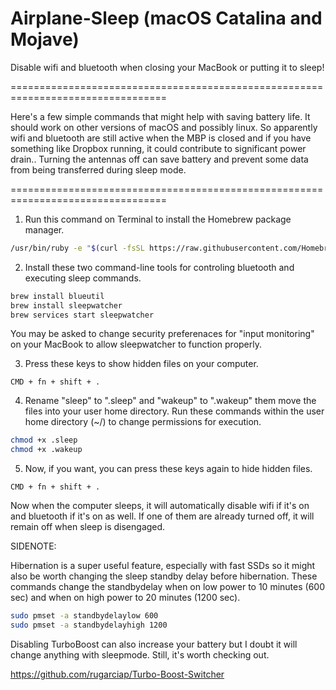 # Airplane-Sleep (macOS Catalina and Mojave)
Disable wifi and bluetooth when closing your MacBook or putting it to sleep!

=================================================================================

Here's a few simple commands that might help with saving battery life.  It should work on other versions of macOS and possibly linux.  So apparently wifi and bluetooth are still active when the MBP is closed and if you have something like Dropbox running, it could contribute to significant power drain..  Turning the antennas off can save battery and prevent some data from being transferred during sleep mode.

=================================================================================


1. Run this command on Terminal to install the Homebrew package manager.

```bash
/usr/bin/ruby -e "$(curl -fsSL https://raw.githubusercontent.com/Homebrew/install/master/install)"
```

2. Install these two command-line tools for controling bluetooth and executing sleep commands.

```bash
brew install blueutil
brew install sleepwatcher
brew services start sleepwatcher
```

You may be asked to change security preferenaces for "input monitoring" on your MacBook to allow sleepwatcher to function properly.


3. Press these keys to show hidden files on your computer.

```
CMD + fn + shift + .
```


4. Rename "sleep" to ".sleep" and "wakeup" to ".wakeup" them move the files into your user home directory.  Run these commands within the user home directory (~/) to change permissions for execution.

```bash
chmod +x .sleep
chmod +x .wakeup
```


5. Now, if you want, you can press these keys again to hide hidden files.

```
CMD + fn + shift + . 
```

Now when the computer sleeps, it will automatically disable wifi if it's on and bluetooth if it's on as well.  If one of them are already turned off, it will remain off when sleep is disengaged.

SIDENOTE:

Hibernation is a super useful feature, especially with fast SSDs so it might also be worth changing the sleep standby delay before hibernation. These commands change the standbydelay when on low power to 10 minutes (600 sec) and when on high power to 20 minutes (1200 sec).


```bash
sudo pmset -a standbydelaylow 600
sudo pmset -a standbydelayhigh 1200
```

Disabling TurboBoost can also increase your battery but I doubt it will change anything with sleepmode.  Still, it's worth checking out.

https://github.com/rugarciap/Turbo-Boost-Switcher
